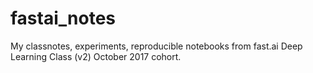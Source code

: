 # fastai_notes
My classnotes, experiments, reproducible notebooks from fast.ai Deep Learning Class (v2) October 2017 cohort.
